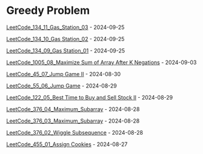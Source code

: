 # Greedy Problem
[LeetCode_134_11_Gas_Station_03](https://github.com/EdwardShiung/LeetCode/blob/main/Top_Interview/Greedy/08_134_Gas_Station/08_134_Gas_Station_03.cpp) - 2024-09-25

[LeetCode_134_10_Gas Station_02](https://github.com/EdwardShiung/LeetCode/blob/main/Top_Interview/Greedy/08_134_Gas_Station/08_134_Gas_Station_02.cpp) - 2024-09-25

[LeetCode_134_09_Gas Station_01](https://github.com/EdwardShiung/LeetCode/blob/main/Top_Interview/Greedy/08_134_Gas_Station/08_134_Gas_Station_01.cpp) - 2024-09-25

[LeetCode_1005_08_Maximize Sum of Array After K Negations](https://github.com/EdwardShiung/LeetCode/blob/main/Top_Interview/Greedy/07_1005_Maximize_Sum_Of_Array_After_K_Negations/07_1005_Maximize_Sum_Of_Array_After_K_Negations_01.cpp) - 2024-09-03

[LeetCode_45_07_Jump Game II](https://github.com/EdwardShiung/LeetCode/blob/main/Top_Interview/Greedy/06_45_Jump_Game_II/06_45_Jump_Game_II_01.cpp) - 2024-08-30

[LeetCode_55_06_Jump Game](https://github.com/EdwardShiung/LeetCode/blob/main/Top_Interview/Greedy/05_55_Jump_Game/05_55_Jump_Game_01.cpp) - 2024-08-29

[LeetCode_122_05_Best Time to Buy and Sell Stock II](https://github.com/EdwardShiung/LeetCode/blob/main/Top_Interview/Greedy/04_122_Best_Time_to_Buy_and_Sell_Stock_II/04_122_Best_Time_to_Buy_and_Sell_Stock_II_01.cpp) - 2024-08-29

[LeetCode_376_04_Maximum_Subarray](https://github.com/EdwardShiung/LeetCode/blob/main/Top_Interview/Greedy/03_53_Maximum_Subarray/03_53_Maximum_Subarray_02.cpp) - 2024-08-28

[LeetCode_376_03_Maximum_Subarray](https://github.com/EdwardShiung/LeetCode/blob/main/Top_Interview/Greedy/03_53_Maximum_Subarray/03_53_Maximum_Subarray_01.cpp) - 2024-08-28

[LeetCode_376_02_Wiggle Subsequence](https://github.com/EdwardShiung/LeetCode/blob/main/Top_Interview/Greedy/02_376_Wiggle_Subsequence/02_376_Wiggle_Subsequence.cpp) - 2024-08-28

[LeetCode_455_01_Assign Cookies](https://github.com/EdwardShiung/LeetCode/blob/main/Top_Interview/Greedy/01_455_Assign_Cookies/01_455_Assign_Cookies.cpp) - 2024-08-27